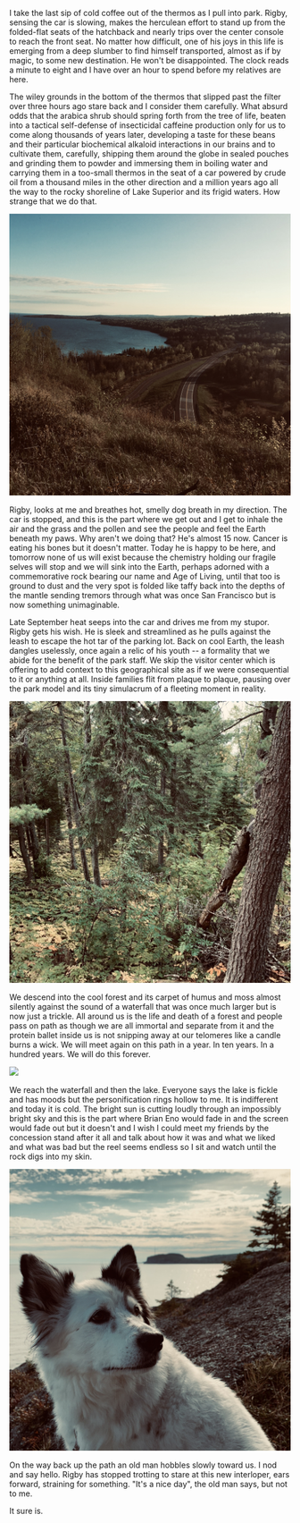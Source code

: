I take the last sip of cold coffee out of the thermos as I pull into park. Rigby, sensing the car is slowing, makes the herculean effort to stand up from the folded-flat seats of the hatchback and nearly trips over the center console to reach the front seat. No matter how difficult, one of his joys in this life is emerging from a deep slumber to find himself transported, almost as if by magic, to some new destination. He won't be disappointed. The clock reads a minute to eight and I have over an hour to spend before my relatives are here.

The wiley grounds in the bottom of the thermos that slipped past the filter over three hours ago stare back and I consider them carefully. What absurd odds that the arabica shrub should spring forth from the tree of life, beaten into a tactical self-defense of insecticidal caffeine production only for us to come along thousands of years later, developing a taste for these beans and their particular biochemical alkaloid interactions in our brains and to cultivate them, carefully, shipping them around the globe in sealed pouches and grinding them to powder and immersing them in boiling water and carrying them in a too-small thermos in the seat of a car powered by crude oil from a thousand miles in the other direction and a million years ago all the way to the rocky shoreline of Lake Superior and its frigid waters. How strange that we do that.

![](road.jpg)

Rigby, looks at me and breathes hot, smelly dog breath in my direction. The car is stopped, and this is the part where we get out and I get to inhale the air and the grass and the pollen and see the people and feel the Earth beneath my paws. Why aren't we doing that? He's almost 15 now. Cancer is eating his bones but it doesn't matter. Today he is happy to be here, and tomorrow none of us will exist because the chemistry holding our fragile selves will stop and we will sink into the Earth, perhaps adorned with a commemorative rock bearing our name and Age of Living, until that too is ground to dust and the very spot is folded like taffy back into the depths of the mantle sending tremors through what was once San Francisco but is now something unimaginable. 

Late September heat seeps into the car and drives me from my stupor. Rigby gets his wish. He is sleek and streamlined as he pulls against the leash to escape the hot tar of the parking lot. Back on cool Earth, the leash dangles uselessly, once again a relic of his youth -- a formality that we abide for the benefit of the park staff. We skip the visitor center which is offering to add context to this geographical site as if we were consequential to it or anything at all. Inside families flit from plaque to plaque, pausing over the park model and its tiny simulacrum of a fleeting moment in reality.

![](trees.jpg)

We descend into the cool forest and its carpet of humus and moss almost silently against the sound of a waterfall that was once much larger but is now just a trickle. All around us is the life and death of a forest and people pass on path as though we are all immortal and separate from it and the protein ballet inside us is not snipping away at our telomeres like a candle burns a wick. We will meet again on this path in a year. In ten years. In a hundred years. We will do this forever.

![](clearing.jpg)

We reach the waterfall and then the lake. Everyone says the lake is fickle and has moods but the personification rings hollow to me. It is indifferent and today it is cold. The bright sun is cutting loudly through an impossibly bright sky and this is the part where Brian Eno would fade in and the screen would fade out but it doesn't and I wish I could meet my friends by the concession stand after it all and talk about how it was and what we liked and what was bad but the reel seems endless so I sit and watch until the rock digs into my skin.

![](rigby.jpg)

On the way back up the path an old man hobbles slowly toward us. I nod and say hello. Rigby has stopped trotting to stare at this new interloper, ears forward, straining for something. "It's a nice day", the old man says, but not to me.

It sure is.